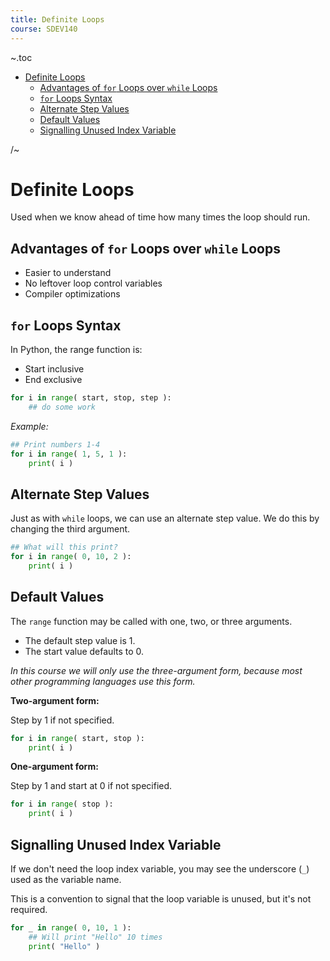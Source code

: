 ```yaml
---
title: Definite Loops
course: SDEV140
---
```


~.toc

- [Definite Loops](#definite-loops)
  - [Advantages of `for` Loops over `while` Loops](#advantages-of-for-loops-over-while-loops)
  - [`for` Loops Syntax](#for-loops-syntax)
  - [Alternate Step Values](#alternate-step-values)
  - [Default Values](#default-values)
  - [Signalling Unused Index Variable](#signalling-unused-index-variable)

/~

# Definite Loops

Used when we know ahead of time how many times the loop should run.

## Advantages of `for` Loops over `while` Loops

- Easier to understand
- No leftover loop control variables
- Compiler optimizations

## `for` Loops Syntax

In Python, the range function is:

- Start inclusive
- End exclusive

```python
for i in range( start, stop, step ):
    ## do some work
```

_Example:_

```python
## Print numbers 1-4
for i in range( 1, 5, 1 ):
    print( i )
```

## Alternate Step Values

Just as with `while` loops, we can use an alternate step value. We do this by changing the third argument.

```python
## What will this print?
for i in range( 0, 10, 2 ):
    print( i )
```

## Default Values

The `range` function may be called with one, two, or three arguments.

- The default step value is 1.
- The start value defaults to 0.

_In this course we will only use the three-argument form, because most other programming languages use this form._

**Two-argument form:**

Step by 1 if not specified.

```python
for i in range( start, stop ):
    print( i )
```

**One-argument form:**

Step by 1 and start at 0 if not specified.

```python
for i in range( stop ):
    print( i )
```

## Signalling Unused Index Variable

If we don't need the loop index variable, you may see the underscore (`_`) used as the variable name.

This is a convention to signal that the loop variable is unused, but it's not required.

```python
for _ in range( 0, 10, 1 ):
    ## Will print "Hello" 10 times
    print( "Hello" )
```
